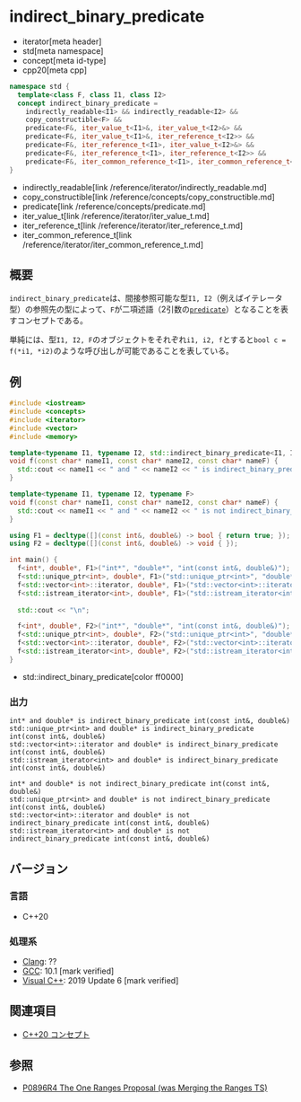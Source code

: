 # indirect_binary_predicate
* iterator[meta header]
* std[meta namespace]
* concept[meta id-type]
* cpp20[meta cpp]

```cpp
namespace std {
  template<class F, class I1, class I2>
  concept indirect_binary_predicate =
    indirectly_readable<I1> && indirectly_readable<I2> &&
    copy_constructible<F> &&
    predicate<F&, iter_value_t<I1>&, iter_value_t<I2>&> &&
    predicate<F&, iter_value_t<I1>&, iter_reference_t<I2>> &&
    predicate<F&, iter_reference_t<I1>, iter_value_t<I2>&> &&
    predicate<F&, iter_reference_t<I1>, iter_reference_t<I2>> &&
    predicate<F&, iter_common_reference_t<I1>, iter_common_reference_t<I2>>;
}
```
* indirectly_readable[link /reference/iterator/indirectly_readable.md]
* copy_constructible[link /reference/concepts/copy_constructible.md]
* predicate[link /reference/concepts/predicate.md]
* iter_value_t[link /reference/iterator/iter_value_t.md]
* iter_reference_t[link /reference/iterator/iter_reference_t.md]
* iter_common_reference_t[link /reference/iterator/iter_common_reference_t.md]

## 概要

`indirect_binary_predicate`は、間接参照可能な型`I1, I2`（例えばイテレータ型）の参照先の型によって、`F`が二項述語（2引数の[`predicate`](/reference/concepts/predicate.md)）となることを表すコンセプトである。

単純には、型`I1, I2, F`のオブジェクトをそれぞれ`i1, i2, f`とすると`bool c = f(*i1, *i2)`のような呼び出しが可能であることを表している。

## 例
```cpp example
#include <iostream>
#include <concepts>
#include <iterator>
#include <vector>
#include <memory>

template<typename I1, typename I2, std::indirect_binary_predicate<I1, I2> F>
void f(const char* nameI1, const char* nameI2, const char* nameF) {
  std::cout << nameI1 << " and " << nameI2 << " is indirect_binary_predicate " << nameF << std::endl;
}

template<typename I1, typename I2, typename F>
void f(const char* nameI1, const char* nameI2, const char* nameF) {
  std::cout << nameI1 << " and " << nameI2 << " is not indirect_binary_predicate " << nameF << std::endl;
}

using F1 = decltype([](const int&, double&) -> bool { return true; });
using F2 = decltype([](const int&, double&) -> void { });

int main() {
  f<int*, double*, F1>("int*", "double*", "int(const int&, double&)");
  f<std::unique_ptr<int>, double*, F1>("std::unique_ptr<int>", "double*", "int(const int&, double&)");
  f<std::vector<int>::iterator, double*, F1>("std::vector<int>::iterator", "double*", "int(const int&, double&)");
  f<std::istream_iterator<int>, double*, F1>("std::istream_iterator<int>", "double*", "int(const int&, double&)");
    
  std::cout << "\n";

  f<int*, double*, F2>("int*", "double*", "int(const int&, double&)");
  f<std::unique_ptr<int>, double*, F2>("std::unique_ptr<int>", "double*", "int(const int&, double&)");
  f<std::vector<int>::iterator, double*, F2>("std::vector<int>::iterator", "double*", "int(const int&, double&)");
  f<std::istream_iterator<int>, double*, F2>("std::istream_iterator<int>", "double*", "int(const int&, double&)");
}
```
* std::indirect_binary_predicate[color ff0000]

### 出力
```
int* and double* is indirect_binary_predicate int(const int&, double&)
std::unique_ptr<int> and double* is indirect_binary_predicate int(const int&, double&)
std::vector<int>::iterator and double* is indirect_binary_predicate int(const int&, double&)
std::istream_iterator<int> and double* is indirect_binary_predicate int(const int&, double&)

int* and double* is not indirect_binary_predicate int(const int&, double&)
std::unique_ptr<int> and double* is not indirect_binary_predicate int(const int&, double&)
std::vector<int>::iterator and double* is not indirect_binary_predicate int(const int&, double&)
std::istream_iterator<int> and double* is not indirect_binary_predicate int(const int&, double&)
```

## バージョン
### 言語
- C++20

### 処理系
- [Clang](/implementation.md#clang): ??
- [GCC](/implementation.md#gcc): 10.1 [mark verified]
- [Visual C++](/implementation.md#visual_cpp): 2019 Update 6 [mark verified]

## 関連項目

- [C++20 コンセプト](/lang/cpp20/concepts.md)

## 参照

- [P0896R4 The One Ranges Proposal (was Merging the Ranges TS)](http://www.open-std.org/jtc1/sc22/wg21/docs/papers/2018/p0896r4.pdf)
